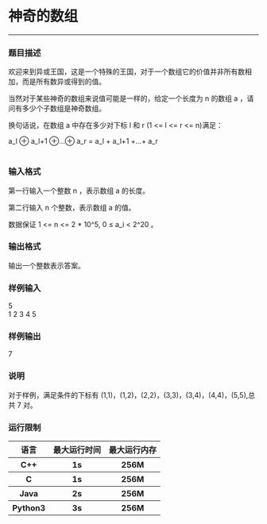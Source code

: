 # 神奇的数组
***
### 题目描述

欢迎来到异或王国，这是一个特殊的王国，对于一个数组它的价值并非所有数相加，而是所有数异或得到的值。  

当然对于某些神奇的数组来说值可能是一样的，给定一个长度为 n 的数组 a ，请问有多少个子数组是神奇数组。  

换句话说，在数组 a 中存在多少对下标 l 和 r (1 <= l <= r <= n)满足：  

a_l ⊕ a_l+1 ⊕...⊕ a_r = a_l + a_l+1 +...+ a_r  
​
### 输入格式

第一行输入一个整数 n ，表示数组 a 的长度。  

第二行输入 n 个整数，表示数组 a 的值。  

数据保证 1 <= n <= 2 * 10^5​, ​0 ≤ a_i < 2^20 ​。  

### 输出格式

输出一个整数表示答案。

### 样例输入

5  
1 2 3 4 5  

### 样例输出

7  

### 说明

对于样例，满足条件的下标有 (1,1)，(1,2)，(2,2)，(3,3)，(3,4)，(4,4)，(5,5),总共 7 对。

### 运行限制

<table>
 <tr>
  <th>语言</th>
  <th>最大运行时间</th>
  <th>最大运行内存</th>
 </tr>
 <tr>
  <th>C++</th>
  <th>1s</th>
  <th>256M</th>
 </tr>
 <tr>
  <th>C</th>
  <th>1s</th>
  <th>256M</th>
 </tr>
 <tr>
  <th>Java</th>
  <th>2s</th>
  <th>256M</th>
 </tr>
 <tr>
  <th>Python3</th>
  <th>3s</th>
  <th>256M</th>
 </tr>
</table>
		

